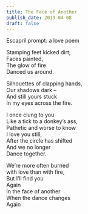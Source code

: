 ```yaml
---
title: The Face of Another
publish_date: 2019-04-08
draft: false
---
```

Escapril prompt: a love poem

Stamping feet kicked dirt;  
Faces painted,  
The glow of fire  
Danced us around.  

Silhouettes of clapping hands,  
Our shadows dark –  
And still yours stuck  
In my eyes across the fire.  

I once clung to you  
Like a tick to a donkey’s ass,  
Pathetic and worse to know  
I love you still,  
After the circle has shifted  
And we no longer  
Dance together.  

We’re more often burned  
with love than with fire,  
But I’ll find you  
Again  
In the face of another  
When the dance changes  
Again  
